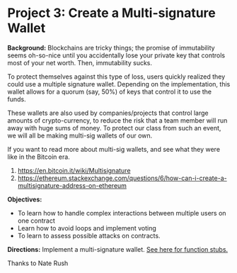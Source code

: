 # Project 3: Create a Multi-signature Wallet

**Background:** Blockchains are tricky things; the promise of immutability seems oh-so-nice until you accidentally lose your private key that controls most of your net worth. Then, immutability sucks.

To protect themselves against this type of loss, users quickly realized they could use a multiple signature wallet. Depending on the implementation, this wallet allows for a quorum (say, 50%) of keys that control it to use the funds. 

These wallets are also used by companies/projects that control large amounts of crypto-currency, to reduce the risk that a team member will run away with huge sums of money. To protect our class from such an event, we will all be making multi-sig wallets of our own. 

If you want to read more about multi-sig wallets, and see what they were like in the Bitcoin era. 
1. https://en.bitcoin.it/wiki/Multisignature
2. https://ethereum.stackexchange.com/questions/6/how-can-i-create-a-multisignature-address-on-ethereum

**Objectives:**
- To learn how to handle complex interactions between multiple users on one contract
- Learn how to avoid loops and implement voting
- To learn to assess possible attacks on contracts.

**Directions:** 
Implement a multi-signature wallet. [See here for function stubs.](./multisig/contracts/MultiSignatureWallet.sol) 

Thanks to Nate Rush
